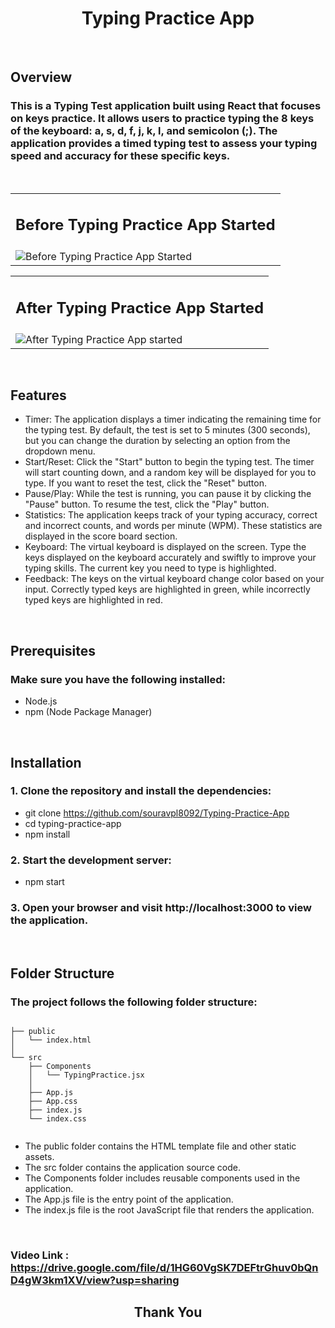 <h1 align="center"> Typing Practice App</h1>

<br/>

<h2>Overview</h2>
 
### This is a Typing Test application built using React that focuses on keys practice. It allows users to practice typing the 8 keys of the keyboard: a, s, d, f, j, k, l, and semicolon (;). The application provides a timed typing test to assess your typing speed and accuracy for these specific keys.

<br/>

<table>
<tr>
    <td>
      <h2 align="center">Before Typing Practice App Started</h2>
    </td>
  </tr>
  <tr>
    <td>
      <img src="https://i.imgur.com/csaolLN.png" alt="Before Typing Practice App Started">
    </td>
  </tr>
</table>

<table>
<tr>
    <td>
      <h2 align="center">After Typing Practice App Started</h2>
    </td>
  </tr>
  <tr>
    <td>
      <img src="https://i.imgur.com/mmrNhmb.png" alt="After Typing Practice App started">
    </td> 
  </tr>
</table>

<br/>

<h2>Features</h2>

- Timer: The application displays a timer indicating the remaining time for the typing test. By default, the test is set to 5 minutes (300 seconds), but you can change the duration by selecting an option from the dropdown menu.
- Start/Reset: Click the "Start" button to begin the typing test. The timer will start counting down, and a random key will be displayed for you to type. If you want to reset the test, click the "Reset" button.
- Pause/Play: While the test is running, you can pause it by clicking the "Pause" button. To resume the test, click the "Play" button.
- Statistics: The application keeps track of your typing accuracy, correct and incorrect counts, and words per minute (WPM). These statistics are displayed in the score board section.
- Keyboard: The virtual keyboard is displayed on the screen. Type the keys displayed on the keyboard accurately and swiftly to improve your typing skills. The current key you need to type is highlighted.
- Feedback: The keys on the virtual keyboard change color based on your input. Correctly typed keys are highlighted in green, while incorrectly typed keys are highlighted in red.

<br/>

<h2>Prerequisites</h2>

### Make sure you have the following installed:

- Node.js
- npm (Node Package Manager)

<br/>

## Installation

### 1. Clone the repository and install the dependencies:

- git clone https://github.com/souravpl8092/Typing-Practice-App
- cd typing-practice-app
- npm install

### 2. Start the development server:

- npm start

### 3. Open your browser and visit http://localhost:3000 to view the application.

<br/>

## Folder Structure

### The project follows the following folder structure:

```

├── public
│   └── index.html
│
└── src
    ├── Components
    │   └── TypingPractice.jsx
    │
    ├── App.js
    ├── App.css
    ├── index.js
    └── index.css


```

- The public folder contains the HTML template file and other static assets.
- The src folder contains the application source code.
- The Components folder includes reusable components used in the application.
- The App.js file is the entry point of the application.
- The index.js file is the root JavaScript file that renders the application.

<br/>

### Video Link : https://drive.google.com/file/d/1HG60VgSK7DEFtrGhuv0bQnD4gW3km1XV/view?usp=sharing

<h2 align="center">Thank You</h2>
